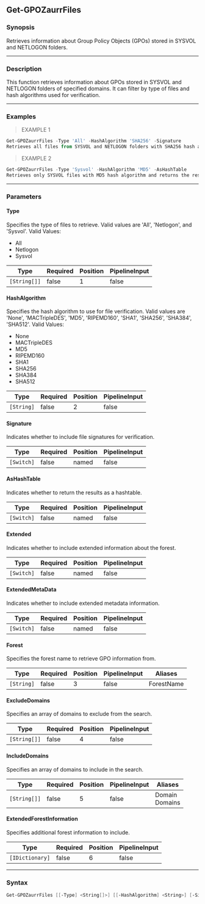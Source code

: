 Get-GPOZaurrFiles
-----------------

### Synopsis
Retrieves information about Group Policy Objects (GPOs) stored in SYSVOL and NETLOGON folders.

---

### Description

This function retrieves information about GPOs stored in SYSVOL and NETLOGON folders of specified domains. It can filter by type of files and hash algorithms used for verification.

---

### Examples
> EXAMPLE 1

```PowerShell
Get-GPOZaurrFiles -Type 'All' -HashAlgorithm 'SHA256' -Signature
Retrieves all files from SYSVOL and NETLOGON folders with SHA256 hash algorithm and includes file signatures.
```
> EXAMPLE 2

```PowerShell
Get-GPOZaurrFiles -Type 'Sysvol' -HashAlgorithm 'MD5' -AsHashTable
Retrieves only SYSVOL files with MD5 hash algorithm and returns the results as a hashtable.
```

---

### Parameters
#### **Type**
Specifies the type of files to retrieve. Valid values are 'All', 'Netlogon', and 'Sysvol'.
Valid Values:

* All
* Netlogon
* Sysvol

|Type        |Required|Position|PipelineInput|
|------------|--------|--------|-------------|
|`[String[]]`|false   |1       |false        |

#### **HashAlgorithm**
Specifies the hash algorithm to use for file verification. Valid values are 'None', 'MACTripleDES', 'MD5', 'RIPEMD160', 'SHA1', 'SHA256', 'SHA384', 'SHA512'.
Valid Values:

* None
* MACTripleDES
* MD5
* RIPEMD160
* SHA1
* SHA256
* SHA384
* SHA512

|Type      |Required|Position|PipelineInput|
|----------|--------|--------|-------------|
|`[String]`|false   |2       |false        |

#### **Signature**
Indicates whether to include file signatures for verification.

|Type      |Required|Position|PipelineInput|
|----------|--------|--------|-------------|
|`[Switch]`|false   |named   |false        |

#### **AsHashTable**
Indicates whether to return the results as a hashtable.

|Type      |Required|Position|PipelineInput|
|----------|--------|--------|-------------|
|`[Switch]`|false   |named   |false        |

#### **Extended**
Indicates whether to include extended information about the forest.

|Type      |Required|Position|PipelineInput|
|----------|--------|--------|-------------|
|`[Switch]`|false   |named   |false        |

#### **ExtendedMetaData**
Indicates whether to include extended metadata information.

|Type      |Required|Position|PipelineInput|
|----------|--------|--------|-------------|
|`[Switch]`|false   |named   |false        |

#### **Forest**
Specifies the forest name to retrieve GPO information from.

|Type      |Required|Position|PipelineInput|Aliases   |
|----------|--------|--------|-------------|----------|
|`[String]`|false   |3       |false        |ForestName|

#### **ExcludeDomains**
Specifies an array of domains to exclude from the search.

|Type        |Required|Position|PipelineInput|
|------------|--------|--------|-------------|
|`[String[]]`|false   |4       |false        |

#### **IncludeDomains**
Specifies an array of domains to include in the search.

|Type        |Required|Position|PipelineInput|Aliases           |
|------------|--------|--------|-------------|------------------|
|`[String[]]`|false   |5       |false        |Domain<br/>Domains|

#### **ExtendedForestInformation**
Specifies additional forest information to include.

|Type           |Required|Position|PipelineInput|
|---------------|--------|--------|-------------|
|`[IDictionary]`|false   |6       |false        |

---

### Syntax
```PowerShell
Get-GPOZaurrFiles [[-Type] <String[]>] [[-HashAlgorithm] <String>] [-Signature] [-AsHashTable] [-Extended] [-ExtendedMetaData] [[-Forest] <String>] [[-ExcludeDomains] <String[]>] [[-IncludeDomains] <String[]>] [[-ExtendedForestInformation] <IDictionary>] [<CommonParameters>]
```
